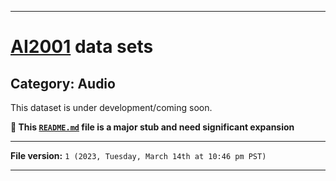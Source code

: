 
***

# [AI2001](https://github.com/seanpm2001/AI2001/) data sets

## Category: Audio

This dataset is under development/coming soon.

**🌱️ This [`README.md`](/README.md) file is a major stub and need significant expansion**

***

**File version:** `1 (2023, Tuesday, March 14th at 10:46 pm PST)`

***
